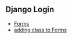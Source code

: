## Django Login

* [Forms](https://django.cowhite.com/blog/django-forms-and-model-forms/)
* [adding class to Forms](https://stackoverflow.com/questions/5827590/css-styling-in-django-forms)
<!--stackedit_data:
eyJoaXN0b3J5IjpbLTEyODAyNjc5MDYsLTE4MTk0MDkxODJdfQ
==
-->